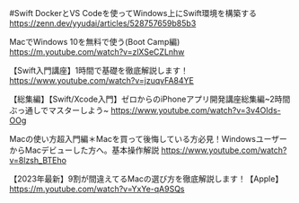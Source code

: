 #Swift
DockerとVS Codeを使ってWindows上にSwift環境を構築する
https://zenn.dev/yyudai/articles/528757659b85b3

MacでWindows 10を無料で使う(Boot Camp編)
https://m.youtube.com/watch?v=zlXSeCZLnhw

【Swift入門講座】1時間で基礎を徹底解説します！
https://www.youtube.com/watch?v=jzuqvFA84YE

【総集編】【Swift/Xcode入門】ゼロからのiPhoneアプリ開発講座総集編~2時間ぶっ通しでマスターしよう~
https://www.youtube.com/watch?v=3v4OIds-OOg

Macの使い方超入門編＊Macを買って後悔している方必見！WindowsユーザーからMacデビューした方へ。基本操作解説
https://www.youtube.com/watch?v=8lzsh_BTEho

【2023年最新】9割が間違えてるMacの選び方を徹底解説します！【Apple】 
https://m.youtube.com/watch?v=YxYe-qA9SQs
